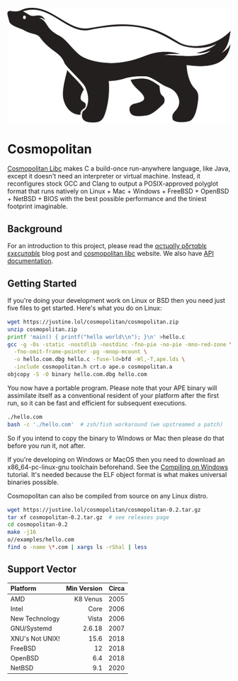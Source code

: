 ![Cosmopolitan Honeybadger](usr/share/img/honeybadger.png)

# Cosmopolitan

[Cosmopolitan Libc](https://justine.lol/cosmopolitan/index.html) makes C
a build-once run-anywhere language, like Java, except it doesn't need an
interpreter or virtual machine. Instead, it reconfigures stock GCC and
Clang to output a POSIX-approved polyglot format that runs natively on
Linux + Mac + Windows + FreeBSD + OpenBSD + NetBSD + BIOS with the best
possible performance and the tiniest footprint imaginable.

## Background

For an introduction to this project, please read the [αcτµαlly pδrταblε
εxεcµταblε](https://justine.lol/ape.html) blog post and [cosmopolitan
libc](https://justine.lol/cosmopolitan/index.html) website. We also have
[API documentation](https://justine.lol/cosmopolitan/documentation.html).

## Getting Started

If you're doing your development work on Linux or BSD then you need just
five files to get started. Here's what you do on Linux:

```sh
wget https://justine.lol/cosmopolitan/cosmopolitan.zip
unzip cosmopolitan.zip
printf 'main() { printf("hello world\\n"); }\n' >hello.c
gcc -g -Os -static -nostdlib -nostdinc -fno-pie -no-pie -mno-red-zone \
  -fno-omit-frame-pointer -pg -mnop-mcount \
  -o hello.com.dbg hello.c -fuse-ld=bfd -Wl,-T,ape.lds \
  -include cosmopolitan.h crt.o ape.o cosmopolitan.a
objcopy -S -O binary hello.com.dbg hello.com
```

You now have a portable program. Please note that your APE binary will
assimilate itself as a conventional resident of your platform after the
first run, so it can be fast and efficient for subsequent executions.

```sh
./hello.com
bash -c './hello.com'  # zsh/fish workaround (we upstreamed a patch)
```

So if you intend to copy the binary to Windows or Mac then please do
that before you run it, not after.

If you're developing on Windows or MacOS then you need to download an
x86_64-pc-linux-gnu toolchain beforehand. See the [Compiling on
Windows](https://justine.lol/cosmopolitan/windows-compiling.html)
tutorial. It's needed because the ELF object format is what makes
universal binaries possible.

Cosmopolitan can also be compiled from source on any Linux distro.

```sh
wget https://justine.lol/cosmopolitan/cosmopolitan-0.2.tar.gz
tar xf cosmopolitan-0.2.tar.gz  # see releases page
cd cosmopolitan-0.2
make -j16
o//examples/hello.com
find o -name \*.com | xargs ls -rShal | less
```

## Support Vector

| Platform        | Min Version | Circa |
| :---            | ---:        | ---:  |
| AMD             | K8 Venus    | 2005  |
| Intel           | Core        | 2006  |
| New Technology  | Vista       | 2006  |
| GNU/Systemd     | 2.6.18      | 2007  |
| XNU's Not UNIX! | 15.6        | 2018  |
| FreeBSD         | 12          | 2018  |
| OpenBSD         | 6.4         | 2018  |
| NetBSD          | 9.1         | 2020  |
